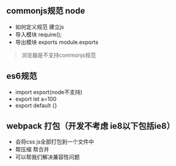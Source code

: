 ## commonjs规范 node
- 如何定义规范 建立js
- 导入模块 require();
- 导出模块 exports module.exports

> 浏览器是不支持commonjs规范

## es6规范
- import export(node不支持)
- export let a=100
- export default {}

## webpack 打包（开发不考虑 ie8以下包括ie8）
- 会将css js全部打包到一个文件中
- 帮压缩 帮合并
- 可以帮我们解决兼容性问题